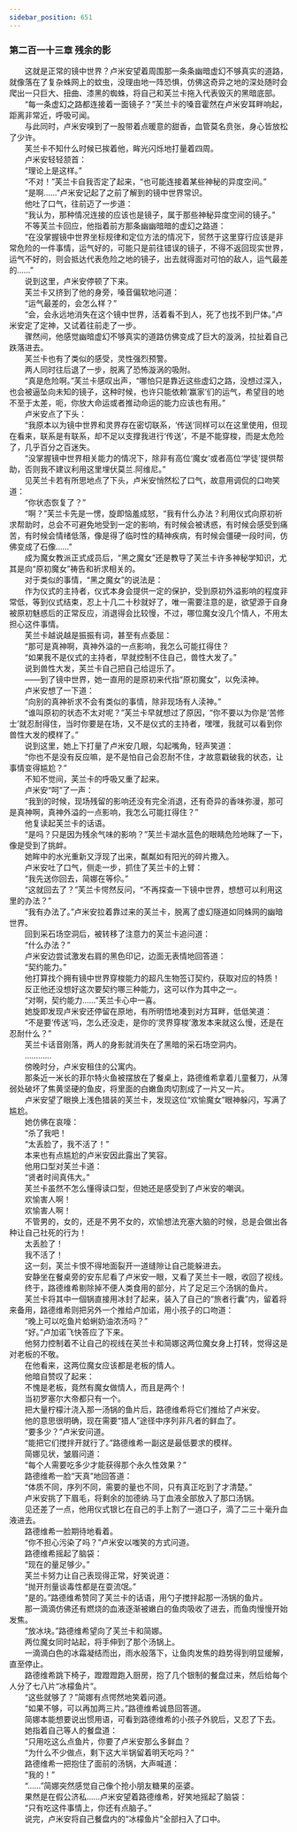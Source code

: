 ```yaml
---
sidebar_position: 651
---
```

### 第二百一十三章 残余的影  


　　这就是正常的镜中世界？卢米安望着周围那一条条幽暗虚幻不够真实的道路，就像落在了复杂蛛网上的蚊虫，没理由地一阵恐惧，仿佛这奇异之地的深处随时会爬出一只巨大、扭曲、漆黑的蜘蛛，将自己和芙兰卡拖入代表毁灭的黑暗底部。  
　　“每一条虚幻之路都连接着一面镜子？”芙兰卡的嗓音霍然在卢米安耳畔响起，距离非常近，呼吸可闻。  
　　与此同时，卢米安嗅到了一股带着点暖意的甜香，血管莫名贲张，身心皆放松了少许。  
　　芙兰卡不知什么时候已挨着他，眸光闪烁地打量着四周。  
　　卢米安轻轻颔首：  
　　“理论上是这样。”  
　　“不对！”芙兰卡自我否定了起来，“也可能连接着某些神秘的异度空间。”  
　　“是啊……”卢米安记起了之前了解到的镜中世界常识。  
　　他吐了口气，往前迈了一步道：  
　　“我认为，那种情况连接的应该也是镜子，属于那些神秘异度空间的镜子。”  
　　不等芙兰卡回应，他指着前方那条幽幽暗暗的虚幻之路道：  
　　“在没掌握镜中世界坐标规律和定位方法的情况下，贸然于这里穿行应该是非常危险的一件事情，运气好的，可能只是前往错误的镜子，不得不返回现实世界，运气不好的，则会抵达代表危险之地的镜子，出去就得面对可怕的敌人，运气最差的……”  
　　说到这里，卢米安停顿了下来。  
　　芙兰卡又挤到了他的身旁，嗓音偏软地问道：  
　　“运气最差的，会怎么样？”  
　　“会，会永远地消失在这个镜中世界，活着看不到人，死了也找不到尸体。”卢米安定了定神，又试着往前走了一步。  
　　骤然间，他感觉幽暗虚幻不够真实的道路仿佛变成了巨大的漩涡，拉扯着自己跌落进去。  
　　芙兰卡也有了类似的感受，灵性强烈预警。  
　　两人同时往后退了一步，脱离了恐怖漩涡的吸附。  
　　“真是危险啊。”芙兰卡感叹出声，“哪怕只是靠近这些虚幻之路，没想过深入，也会被逼坠向未知的镜子，这种时候，也许只能依赖‘赢家’们的运气，希望目的地不至于太差，呃，你放大命运或者推动命运的能力应该也有用。”  
　　卢米安点了下头：  
　　“我原本以为镜中世界和灵界存在密切联系，‘传送’同样可以在这里使用，但现在看来，联系是有联系，却不足以支撑我进行‘传送’，不是不能穿梭，而是太危险了，几乎百分之百迷失。  
　　“没掌握镜中世界相关能力的情况下，除非有高位‘魔女’或者高位‘学徒’提供帮助，否则我不建议利用这里埋伏莫兰.阿维尼。”  
　　见芙兰卡若有所思地点了下头，卢米安悄然松了口气，故意用调侃的口吻笑道：  
　　“你状态恢复了？”  
　　“啊？”芙兰卡先是一愣，旋即恼羞成怒，“我有什么办法？利用仪式向原初祈求帮助时，总会不可避免地受到一定的影响，有时候会被诱惑，有时候会感受到痛苦，有时候会情绪低落，像是得了临时性的精神疾病，有时候会僵硬一段时间，仿佛变成了石像……”  
　　成为魔女教派正式成员后，“黑之魔女”还是教导了芙兰卡许多神秘学知识，尤其是向“原初魔女”祷告和祈求相关的。  
　　对于类似的事情，“黑之魔女”的说法是：  
　　作为仪式的主持者，仪式本身会提供一定的保护，受到原初外溢影响的程度非常低，等到仪式结束，忍上十几二十秒就好了，唯一需要注意的是，欲望源于自身被原初魅惑后的正常反应，消退得会比较慢，不过，哪位魔女没几个情人，不用太担心这件事情。  
　　芙兰卡越说越是振振有词，甚至有点委屈：  
　　“那可是真神啊，真神外溢的一点影响，我怎么可能扛得住？  
　　“如果我不是仪式的主持者，早就控制不住自己，兽性大发了。”  
　　说到兽性大发，芙兰卡自己把自己给逗乐了。  
　　——到了镜中世界，她一直用的是原初来代指“原初魔女”，以免渎神。  
　　卢米安想了一下道：  
　　“向别的真神祈求不会有类似的事情，除非现场有人渎神。”  
　　“谁叫原初的状态不太对呢？”芙兰卡早就想过了原因，“你不要以为你是‘苦修士’就忍耐得住，当时你要是在场，又不是仪式的主持者，嘿嘿，我就可以看到你兽性大发的模样了。”  
　　说到这里，她上下打量了卢米安几眼，勾起嘴角，轻声笑道：  
　　“你也不是没有反应嘛，是不是怕自己会忍耐不住，才故意戳破我的状态，让事情变得尴尬？”  
　　不知不觉间，芙兰卡的呼吸又重了起来。  
　　卢米安“呵”了一声：  
　　“我到的时候，现场残留的影响还没有完全消退，还有奇异的香味弥漫，那可是真神啊，真神外溢的一点影响，我怎么可能扛得住？”  
　　他复读起芙兰卡的话语。  
　　“是吗？只是因为残余气味的影响？”芙兰卡湖水蓝色的眼睛危险地眯了一下，像是受到了挑衅。  
　　她眸中的水光重新又浮现了出来，粼粼如有阳光的碎片撒入。  
　　卢米安吐了口气，侧走一步，抓住了芙兰卡的上臂：  
　　“我先送你回去，简娜在等伱。”  
　　“这就回去了？”芙兰卡愕然反问，“不再探查一下镜中世界，想想可以利用这里的办法？”  
　　“我有办法了。”卢米安拉着靠过来的芙兰卡，脱离了虚幻隧道如同蛛网的幽暗世界。  
　　回到采石场空洞后，被转移了注意力的芙兰卡追问道：  
　　“什么办法？”  
　　卢米安边尝试激发右肩的黑色印记，边面无表情地回答道：  
　　“契约能力。”  
　　他打算找个拥有镜中世界穿梭能力的超凡生物签订契约，获取对应的特质！  
　　反正他还没想好这次要契约哪三种能力，这可以作为其中之一。  
　　“对啊，契约能力……”芙兰卡心中一喜。  
　　她旋即发现卢米安还停留在原地，有所明悟地凑到对方耳畔，低低笑道：  
　　“不是要‘传送’吗，怎么还没走，是你的‘灵界穿梭’激发本来就这么慢，还是在忍耐什么？”  
　　芙兰卡话音刚落，两人的身影就消失在了黑暗的采石场空洞内。  
　　…………  
　　傍晚时分，卢米安租住的公寓内。  
　　那条近一米长的菲尔特火鱼被摆放在了餐桌上，路德维希拿着儿童餐刀，从薄弱处破坏了焦黄坚硬的鱼皮，将里面的白嫩鱼肉切割成了一片又一片。  
　　卢米安望了眼换上浅色猎装的芙兰卡，发现这位“欢愉魔女”眼神躲闪，写满了尴尬。  
　　她仿佛在哀嚎：  
　　“杀了我吧！  
　　“太丢脸了，我不活了！”  
　　本来也有点尴尬的卢米安因此露出了笑容。  
　　他用口型对芙兰卡道：  
　　“贤者时间真伟大。”  
　　芙兰卡虽然不怎么懂得读口型，但她还是感受到了卢米安的嘲讽。  
　　欢愉害人啊！  
　　欢愉害人啊！  
　　不管男的，女的，还是不男不女的，欢愉想法充塞大脑的时候，总是会做出各种让自己社死的行为！  
　　太丢脸了！  
　　我不活了！  
　　这一刻，芙兰卡恨不得地面裂开一道缝隙让自己能躲进去。  
　　安静坐在餐桌旁的安东尼看了卢米安一眼，又看了芙兰卡一眼，收回了视线。  
　　终于，路德维希剔除掉不便人类食用的部分，片了足足三个汤锅的鱼片。  
　　芙兰卡将其中一個锅直接用冰封了起来，装入了自己的“旅者行囊”内，留着将来备用，路德维希则把另外一个推给卢加诺，用小孩子的口吻道：  
　　“晚上可以吃鱼片蛤蜊奶油浓汤吗？”  
　　“好。”卢加诺飞快答应了下来。  
　　他努力控制着不让自己的视线在芙兰卡和简娜这两位魔女身上打转，觉得这是对老板的不敬。  
　　在他看来，这两位魔女应该都是老板的情人。  
　　他暗自赞叹了起来：  
　　不愧是老板，竟然有魔女做情人，而且是两个！  
　　当初罗塞尔大帝都只有一个。  
　　把大量柠檬汁浇入那一汤锅的鱼片后，路德维希将它们推给了卢米安。  
　　他的意思很明确，现在需要“猎人”途径中序列非凡者的鲜血了。  
　　“要多少？”卢米安问道。  
　　“能把它们搅拌开就行了。”路德维希一副这是最低要求的模样。  
　　简娜见状，皱眉问道：  
　　“每个人需要吃多少才能获得那个永久性效果？”  
　　路德维希一脸“天真”地回答道：  
　　“体质不同，序列不同，需要的量也不同，只有真正吃到了才清楚。”  
　　卢米安挑了下眉毛，将剩余的加德纳.马丁血液全部放入了那口汤锅。  
　　见还差了一点，他用仪式银匕在自己的手上割了一道口子，滴了二三十毫升血液进去。  
　　路德维希一脸期待地看着。  
　　“你不担心污染了吗？”卢米安以嗤笑的方式问道。  
　　路德维希摇起了脑袋：  
　　“现在的量足够少。”  
　　芙兰卡努力让自己表现得正常，好笑说道：  
　　“抛开剂量谈毒性都是在耍流氓。”  
　　“是的。”路德维希赞同了芙兰卡的话语，用勺子搅拌起那一汤锅的鱼片。  
　　那一滴滴仿佛还有燃烧的血液逐渐被嫩白的鱼肉吸收了进去，而鱼肉慢慢开始发焦。  
　　“放冰块。”路德维希望向了芙兰卡和简娜。  
　　两位魔女同时站起，将手伸到了那个汤锅上。  
　　一滴滴白色的冰霜凝结而出，雨水般落下，让鱼肉发焦的趋势得到明显缓解，直至停止。  
　　路德维希跳下椅子，蹬蹬蹬跑入厨房，抱了几个银制的餐盘过来，然后给每个人分了七八片“冰檬鱼片”。  
　　“这些就够了？”简娜有点愕然地笑着问道。  
　　“如果不够，可以再加两三片。”路德维希诚恳回答道。  
　　简娜本能想要说出惯用语，可看到路德维希的小孩子外貌后，又忍了下去。  
　　她指着自己等人的餐盘道：  
　　“只用吃这么点鱼片，你要了卢米安那么多鲜血？  
　　“为什么不少做点，剩下这大半锅留着明天吃吗？”  
　　路德维希一把抱住了面前的汤锅，大声喊道：  
　　“我的！”  
　　“……”简娜突然感觉自己像个抢小朋友糖果的巫婆。  
　　果然是在假公济私……卢米安望着路德维希，好笑地摇起了脑袋：  
　　“只有吃这件事情上，你还有点脑子。”  
　　说完，卢米安将自己餐盘内的“冰檬鱼片”全部扫入了口中。  
